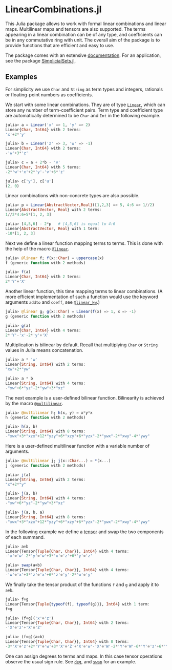 # LinearCombinations.jl

This Julia package allows to work with formal linear combinations and linear maps.
Multilinear maps and tensors are also supported.
The terms appearing in a linear combination can be of any type,
and coefficients can be in any commutative ring with unit.
The overall aim of the package is to provide functions that are efficient and easy to use.

The package comes with an extensive [documentation](https://matthias314.github.io/LinearCombinations.jl/stable/).
For an application, see the package [SimplicialSets.jl](https://github.com/matthias314/SimplicialSets.jl).

## Examples

For simplicity we use `Char` and `String` as term types and integers, rationals or
floating-point numbers as coefficients.

We start with some linear combinations. They are of type [`Linear`](https://matthias314.github.io/LinearCombinations.jl/stable/linear/#LinearCombinations.Linear), which can store
any number of term-coefficient pairs. Term type and coefficient type are automatically
determined to be `Char` and `Int` in the following example.
```julia
julia> a = Linear('x' => 1, 'y' => 2)
Linear{Char, Int64} with 2 terms:
'x'+2*'y'

julia> b = Linear('z' => 3, 'w' => -1)
Linear{Char, Int64} with 2 terms:
-'w'+3*'z'

julia> c = a + 2*b - 'v'
Linear{Char, Int64} with 5 terms:
-2*'w'+'x'+2*'y'-'v'+6*'z'

julia> c['y'], c['u']
(2, 0)
```
Linear combinations with non-concrete types are also possible.
```julia
julia> p = Linear{AbstractVector,Real}([1,2,3] => 5, 4:6 => 1//2)
Linear{AbstractVector, Real} with 2 terms:
1//2*4:6+5*[1, 2, 3]

julia> [4,5,6] - 2*p   # [4,5,6] is equal to 4:6
Linear{AbstractVector, Real} with 1 term:
-10*[1, 2, 3]
```
Next we define a linear function mapping terms to terms. This is done with the help of the macro [`@linear`](https://matthias314.github.io/LinearCombinations.jl/stable/extensions/#LinearCombinations.@linear).
```julia
julia> @linear f; f(x::Char) = uppercase(x)
f (generic function with 2 methods)

julia> f(a)
Linear{Char, Int64} with 2 terms:
2*'Y'+'X'
```
Another linear function, this time mapping terms to linear combinations.
(A more efficient implementation of such a function would use the keyword arguments `addto` and `coeff`,
see [`@linear_kw`](https://matthias314.github.io/LinearCombinations.jl/stable/extensions/#LinearCombinations.@linear_kw).)
```julia
julia> @linear g; g(x::Char) = Linear(f(x) => 1, x => -1)
g (generic function with 2 methods)

julia> g(a)
Linear{Char, Int64} with 4 terms:
2*'Y'-'x'-2*'y'+'X'
```
Multiplication is bilinear by default.
Recall that multiplying `Char` or `String` values in Julia means concatenation.
```julia
julia> a * 'w'
Linear{String, Int64} with 2 terms:
"xw"+2*"yw"

julia> a * b
Linear{String, Int64} with 4 terms:
-"xw"+6*"yz"-2*"yw"+3*"xz"
```
The next example is a user-defined bilinear function. Bilinearity is achieved by the macro [`@multilinear`](https://matthias314.github.io/LinearCombinations.jl/stable/extensions/#LinearCombinations.@multilinear).
```julia
julia> @multilinear h; h(x, y) = x*y*x
h (generic function with 2 methods)

julia> h(a, b)
Linear{String, Int64} with 8 terms:
-"xwx"+3*"xzx"+12*"yzy"+6*"xzy"+6*"yzx"-2*"ywx"-2*"xwy"-4*"ywy"
```
Here is a user-defined multilinear function with a variable number of arguments.
```julia
julia> @multilinear j; j(x::Char...) = *(x...)
j (generic function with 2 methods)

julia> j(a)
Linear{String, Int64} with 2 terms:
"x"+2*"y"

julia> j(a, b)
Linear{String, Int64} with 4 terms:
-"xw"+6*"yz"-2*"yw"+3*"xz"

julia> j(a, b, a)
Linear{String, Int64} with 8 terms:
-"xwx"+3*"xzx"+12*"yzy"+6*"xzy"+6*"yzx"-2*"ywx"-2*"xwy"-4*"ywy"
```
In the following example we define a [tensor](https://matthias314.github.io/LinearCombinations.jl/stable/tensor/#LinearCombinations.Tensor) and swap the two components of each summand.
```julia
julia> a⊗b
Linear{Tensor{Tuple{Char, Char}}, Int64} with 4 terms:
-'x'⊗'w'-2*'y'⊗'w'+3*'x'⊗'z'+6*'y'⊗'z'

julia> swap(a⊗b)
Linear{Tensor{Tuple{Char, Char}}, Int64} with 4 terms:
-'w'⊗'x'+3*'z'⊗'x'+6*'z'⊗'y'-2*'w'⊗'y'
```
We finally take the tensor product of the functions `f` and `g` and apply it to `a⊗b`.
```julia
julia> f⊗g
Linear{Tensor{Tuple{typeof(f), typeof(g)}}, Int64} with 1 term:
f⊗g

julia> (f⊗g)('x'⊗'z')
Linear{Tensor{Tuple{Char, Char}}, Int64} with 2 terms:
-'X'⊗'z'+'X'⊗'Z'

julia> (f⊗g)(a⊗b)
Linear{Tensor{Tuple{Char, Char}}, Int64} with 8 terms:
-3*'X'⊗'z'+2*'Y'⊗'w'+3*'X'⊗'Z'+'X'⊗'w'-'X'⊗'W'-2*'Y'⊗'W'-6*'Y'⊗'z'+6*'Y'⊗'Z'
```
One can assign degrees to terms and maps. In this case tensor operations observe the usual sign rule.
See [`deg`](https://matthias314.github.io/LinearCombinations.jl/stable/basics/#LinearCombinations.deg-Tuple{Any}),
and [`swap`](https://matthias314.github.io/LinearCombinations.jl/stable/tensor/#LinearCombinations.swap)
for an example.
